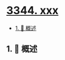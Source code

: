 # [3344. xxx](https://github.com/Tdahuyou/TNotes.leetcode/tree/main/notes/3344.%20xxx)

<!-- region:toc -->

- [1. 📝 概述](#1--概述)

<!-- endregion:toc -->

## 1. 📝 概述
